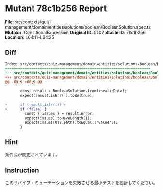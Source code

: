 # Mutant 78c1b256 Report

**File**: src/contexts/quiz-management/domain/entities/solutions/boolean/BooleanSolution.spec.ts
**Mutator**: ConditionalExpression
**Original ID**: 5502
**Stable ID**: 78c1b256
**Location**: L64:11–L64:25

## Diff

```diff
Index: src/contexts/quiz-management/domain/entities/solutions/boolean/BooleanSolution.spec.ts
===================================================================
--- src/contexts/quiz-management/domain/entities/solutions/boolean/BooleanSolution.spec.ts	original
+++ src/contexts/quiz-management/domain/entities/solutions/boolean/BooleanSolution.spec.ts	mutated #5502
@@ -60,9 +60,9 @@
 
       const result = BooleanSolution.from(invalidData);
       expect(result.isErr()).toBe(true);
 
-      if (result.isErr()) {
+      if (false) {
         const { issues } = result.error;
         expect(issues).toHaveLength(1);
         expect(issues[0]?.path).toEqual(["value"]);
       }
```

## Hint

条件式が変更されています。

## Instruction

このサバイブ・ミューテーションを失敗させる最小テストを設計してください。
